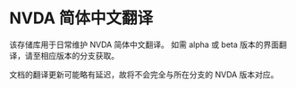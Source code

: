 # NVDA 简体中文翻译

该存储库用于日常维护 NVDA 简体中文翻译。
如需 alpha 或 beta 版本的界面翻译，请至相应版本的分支获取。

文档的翻译更新可能略有延迟，故将不会完全与所在分支的 NVDA 版本对应。
